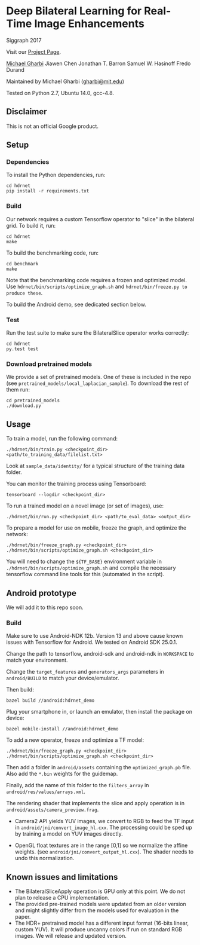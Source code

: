 # Deep Bilateral Learning for Real-Time Image Enhancements
Siggraph 2017

Visit our [Project Page](https://groups.csail.mit.edu/graphics/hdrnet/).

[Michael Gharbi](https://mgharbi.com)
Jiawen Chen
Jonathan T. Barron
Samuel W. Hasinoff
Fredo Durand

Maintained by Michael Gharbi (<gharbi@mit.edu>)

Tested on Python 2.7, Ubuntu 14.0, gcc-4.8.

## Disclaimer

This is not an official Google product.

## Setup

### Dependencies

To install the Python dependencies, run:

    cd hdrnet
    pip install -r requirements.txt

### Build

Our network requires a custom Tensorflow operator to "slice" in the bilateral grid.
To build it, run:

    cd hdrnet
    make

To build the benchmarking code, run:

    cd benchmark
    make

Note that the benchmarking code requires a frozen and optimized model. Use
`hdrnet/bin/scripts/optimize_graph.sh` and `hdrnet/bin/freeze.py to produce these`.

To build the Android demo, see dedicated section below.

### Test

Run the test suite to make sure the BilateralSlice operator works correctly:

    cd hdrnet
    py.test test

### Download pretrained models

We provide a set of pretrained models. One of these is included in the repo
(see `pretrained_models/local_laplacian_sample`). To download the rest of them
run:

    cd pretrained_models
    ./download.py

## Usage

To train a model, run the following command:

    ./hdrnet/bin/train.py <checkpoint_dir> <path/to_training_data/filelist.txt>

Look at `sample_data/identity/` for a typical structure of the training data folder.

You can monitor the training process using Tensorboard:

    tensorboard --logdir <checkpoint_dir>

To run a trained model on a novel image (or set of images), use:

    ./hdrnet/bin/run.py <checkpoint_dir> <path/to_eval_data> <output_dir>

To prepare a model for use on mobile, freeze the graph, and optimize the network:

    ./hdrnet/bin/freeze_graph.py <checkpoint_dir>
    ./hdrnet/bin/scripts/optimize_graph.sh <checkpoint_dir>

You will need to change the `${TF_BASE}` environment variable in `./hdrnet/bin/scripts/optimize_graph.sh`
and compile the necessary tensorflow command line tools for this (automated in the script).


## Android prototype

We will add it to this repo soon.

### Build

Make sure to use Android-NDK 12b. Version 13 and above cause known issues with Tensorflow for Android.
We tested on Android SDK 25.0.1.

Change the path to tensorflow, android-sdk and android-ndk in `WORKSPACE` to match
your environment.

Change the `target_features` and `generators_args` parameters in `android/BUILD` to
match your device/emulator.

Then build:

    bazel build //android:hdrnet_demo

Plug your smartphone in, or launch an emulator, then install the package on device:

    bazel mobile-install //android:hdrnet_demo

To add a new operator, freeze and optimize a TF model:

    ./hdrnet/bin/freeze_graph.py <checkpoint_dir>
    ./hdrnet/bin/scripts/optimize_graph.sh <checkpoint_dir>

Then add a folder in `android/assets` containing the `optimized_graph.pb` file. Also add the `*.bin` weights 
for the guidemap.

Finally, add the name of this folder to the `filters_array` in `android/res/values/arrays.xml`.

The rendering shader that implements the slice and apply operation is in `android/assets/camera_preview.frag`. 

* Camera2 API yields YUV images, we convert to RGB to feed the TF input in
`android/jni/convert_image_hl.cxx`. The processing could be sped up by training a model on YUV images directly.

* OpenGL float textures are in the range [0,1] so we normalize the affine weights.
(see `android/jni/convert_output_hl.cxx`). The shader needs to undo this normalization.

## Known issues and limitations

* The BilateralSliceApply operation is GPU only at this point. We do not plan to release a CPU implementation.
* The provided pre-trained models were updated from an older version and might slightly differ from the models
  used for evaluation in the paper.
* The HDR+ pretrained model has a different input format (16-bits linear, custom YUV). It will produce
uncanny colors if run on standard RGB images. We will release and updated version.
